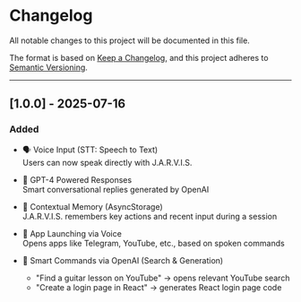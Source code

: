 # Changelog

All notable changes to this project will be documented in this file.

The format is based on [Keep a Changelog](https://keepachangelog.com/en/1.0.0/),
and this project adheres to [Semantic Versioning](https://semver.org/).

---

## [1.0.0] - 2025-07-16

### Added
- 🗣️ Voice Input (STT: Speech to Text)  
  Users can now speak directly with J.A.R.V.I.S.

- 🤖 GPT-4 Powered Responses  
  Smart conversational replies generated by OpenAI

- 🧠 Contextual Memory (AsyncStorage)  
  J.A.R.V.I.S. remembers key actions and recent input during a session

- 🚀 App Launching via Voice  
  Opens apps like Telegram, YouTube, etc., based on spoken commands

- 🧠 Smart Commands via OpenAI (Search & Generation)
    - "Find a guitar lesson on YouTube" → opens relevant YouTube search
    - "Create a login page in React" → generates React login page code
